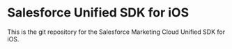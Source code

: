 # Salesforce Unified SDK for iOS
This is the git repository for the Salesforce Marketing Cloud Unified SDK for iOS.
